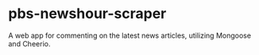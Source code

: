# pbs-newshour-scraper
A web app for commenting on the latest news articles, utilizing Mongoose and Cheerio. 
